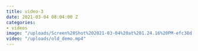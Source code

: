 ```yaml
---
title: video-3
date: 2021-03-04 08:04:00 Z
categories:
- videos
image: "/uploads/Screen%20Shot%202021-03-04%20at%201.24.16%20PM-efc38d.jpg"
video: "/uploads/old_demo.mp4"
---
```


